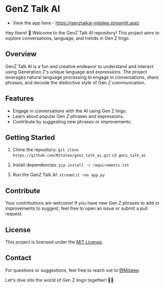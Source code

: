 

# GenZ Talk AI
- View the app here - https://genztalkai-mitalee.streamlit.app/

Hey there! 👋 Welcome to the GenZ Talk AI repository! This project aims to explore conversations, language, and trends in Gen Z lingo.


## Overview

GenZ Talk AI is a fun and creative endeavor to understand and interact using Generation Z's unique language and expressions. The project leverages natural language processing to engage in conversations, share phrases, and decode the distinctive style of Gen Z communication.

## Features

- Engage in conversations with the AI using Gen Z lingo.
- Learn about popular Gen Z phrases and expressions.
- Contribute by suggesting new phrases or improvements.

## Getting Started

1. Clone the repository:
`git clone https://github.com/Mitalee/genz_talk_ai.git` 
`cd genz_talk_ai`

2. Install dependencies:
`pip install -r requirements.txt`

3. Run the GenZ Talk AI:
`streamlit run app.py`

## Contribute

Your contributions are welcome! If you have new Gen Z phrases to add or improvements to suggest, feel free to open an issue or submit a pull request.

## License

This project is licensed under the [MIT License](LICENSE).

## Contact

For questions or suggestions, feel free to reach out to [@Mitalee](https://github.com/Mitalee).

Let's dive into the world of Gen Z lingo together! 💬🔥
